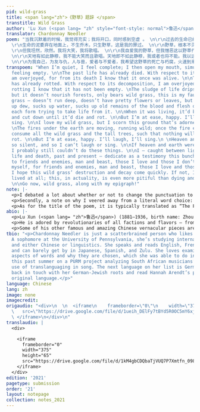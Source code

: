 ```yaml
---
pid: wild-grass
title: <span lang="zh">《野草》题辞 </span>
transtitle: Wild Grass
author: 'Lu Xun (<span lang= "zh" style="font-style: normal">鲁迅</span>)'
translator: Chardonnay Needler
poem: "当我沉默着的时候，我觉得充实；我将开口，同时感到空虚 。 \n\r\n过去的生命已经死亡。我对于这死亡有大欢喜，因为我借此知道它曾经存活。死亡的生命已经朽腐。我对于这朽腐有大欢喜，因为我借此知道它还非空虚。
  \r\n生命的泥委弃在地面上，不生乔木，只生野草，这是我的罪过。 \n\r\n野草，根本不深，花叶不美，然而吸取露，吸取水，吸取陈死人的血和肉，各各夺取它的生存。当生存时，还是将遭践踏，将遭删刈，直至于死亡而朽腐。
  \r\n但我坦然，欣然。我将大笑，我将歌唱。 \n\r\n我自爱我的野草，但我憎恶这以野草作装饰的地面。 \n\r\n地火在地下运行，奔突；熔岩一旦喷出，将烧尽一切野草，以及乔木，于是并且无可朽腐。但我坦然，欣然。我将大笑，我将歌唱。
  \n\r\n天地有如此静穆，我不能大笑而且歌唱。天地即不如此静穆，我或者也将不能。我以这一丛野草，在明与暗，生与死，过去与未来之际，献于友与仇，人与兽，爱者与不爱者之前作证。
  \n\r\n为我自己，为友与仇，人与兽，爱者与不爱者，我希望这野草的死亡与朽腐，火速到来。要 不然，我先就未曾生存，这实在比死亡与朽腐更其不幸。 \r\n去罢，野草，连着我的题辞！"
transpoem: "When I’m quiet, I feel complete; I then open my mouth, simultaneously
  feeling empty. \n\nThe past life has already died. With respect to its death, I
  am overjoyed, for from its death I know that it once was alive. \n\nThis dead life
  has already rotted. With respect to its decomposition, I am overjoyed, as from its
  rotting I know that it has not been empty. \nThe sludge of life drips on the earth,
  but it doesn’t nourish forests, only bears wild grass, this is my fault. \n\nWild
  grass — doesn’t run deep, doesn’t have pretty flowers or leaves, but rather sucks
  up dew, sucks up water, sucks up old remains of the blood and flesh of the dead,
  each form trying to take life from it. \n\nWhen it was living, it’d be tread upon
  and cut down until it’d die and rot. \n\nBut I’m at ease, happy. I’ll laugh, I’ll
  sing. \n\nI love my wild grass, but I scorn this ground that’s adorned in wild grass.\n
  \nThe fires under the earth are moving, running wild; once the fire erupts, it will
  consume all the wild grass and the tall trees, such that nothing will be left to
  rot. \n\nBut I’m at ease, happy. I’ll laugh, I’ll sing.\n \nHeaven and earth are
  so silent, and so I can’t laugh or sing. \n\nIf heaven and earth weren’t so silent,
  I probably still couldn’t do these things. \n\nI — caught between light and darkness,
  life and death, past and present — dedicate as a testimony this bunch of wild grass
  to friends and enemies, man and beast, those I love and those I don’t love. \n\nFor
  myself, for friends and enemies, man and beast, those I love and those I do not:
  I hope this wild grass’ destruction and decay come quickly. If not, I will not have
  lived at all; this, in actuality, is even more pitiful than dying and decaying.
  \n\nGo now, wild grass, along with my epigraph!"
note: |-
  <p>I debated a lot about whether or not to change the punctuation to something more widely accepted (no run ons, fragments, etc.), but to honor Lu Xun and his legacy of spearheading the vernacular movement in the early twentieth century, I figured I should make it as conversational as possible. This meant preserving — for the most part — fragments and unorthodox comma rules, as well as keeping vocabulary and sentence structures at a very colloquial level. His poem is very conversational, and thus I opted for the use of contractions, such as “I’ll” instead of “I shall” or even “I will” for <span lang= "zh">我将</span>, among others.</p>
  <p>Secondly, a note on why I veered away from a literal word choice: <span lang= "zh">吸取</span> literally translates to “absorb,” but I wanted to make the verb more active to personify the grass. Also, I felt that “absorb” wasn’t active enough to be used thrice in a row with the same biting tone the poem had — it dulled the energy. “Sucking” seemed good because the character <span lang= "zh">吸</span> is also used in the word for “straw,” <span lang= "zh">吸管</span>, and the image Lu presents in his poem is incredibly visceral while simultaneously whimsical. “Consume” felt too formal given Lu’s insistence on vernacular writing throughout his career.</p>
  <p>As for the title of the poem, it is typically translated as “The Foreword,” for it is both a poem as well as the foreword of Lu’s eponymous poetry book, <em>Wild Grass</em>. Since this is a standalone piece, I figured I should give it a standalone name. As for the tone, I tried to keep it ambivalent, as Lu Xun premises his book with this very morbid yet also playful introduction.</p>
abio: |-
  <p>Lu Xun (<span lang= "zh">鲁迅</span>) (1881–1936, birth name: Zhou Shuren <span lang= "zh">周树人</span>) is one of the most important — if not the most influential — early twentieth-century Chinese literati figures and essayists. Originally on a pre-med track, the Shaoxing, Zhejiang, native dropped out of Japanese medical school to pursue literature and heal his country with culture. One of the founding names of the modern Chinese vernacular movement, Lu sought to popularize poetry and novels that were written in the language the people spoke (<em>baihua wen</em>), instead of the antiquated Classical Chinese that employed gatekeeping grammatical structures and vocabulary. This made him one of the most popular of the twentieth century.</p>
  <p>He is adored by revolutionaries of all factions and flavors — from Chairman Mao to dissidents — and was politically ambiguous even though he was a definite Leftist. To illustrate this, he was the head of Shanghai’s League of Left-Wing Writers, but when the Chinese Communist Party asked him to write a novel of the communist revolution in rural China, he declined. He, along with other early twentieth-century Chinese writers, popularized writing about problems that plagued the common man, akin to the Realist movement of Gustave Flaubert and Émile Zola.</p>
  <p>Some of his other famous and amazing Chinese vernacular pieces are the short stories <span lang= "zh">《狂人日记》</span> (“A Madman’s Diary”) and <span lang= "zh">《阿Q正传》</span> (“A True Story of Ah Q”).</p>
tbio: "<p>Chardonnay Needler is just a scatterbrained person who likes languages.
  A sophomore at the University of Pennsylvania, she’s studying international relations
  and either Chinese or linguistics. She speaks and reads English, French, and Mandarin,
  and can barely get by in Japanese, Spanish, and Zulu. She loves examining the sociopolitical
  aspects of words and why they are chosen, which she was able to do in greater detail
  this past summer on a PURM project analyzing South African musicians’ and activists’
  use of translanguaging in song. The next language on her list is German, to get
  back in touch with her German-Jewish roots and read Hannah Arendt’s pieces in their
  original language.</p>"
language: Chinese
lang: zh
image: none
imagecredit: 
origaudio: "<div>\n  \n  <iframe\n    frameborder=\"0\"\n    width=\"375\"\n    height=\"65\"\n
  \   src=\"https://drive.google.com/file/d/1ueih_DElFy7tBYd5R0OC5mY6xjx-UbOQ/preview\">\n
  \ </iframe>\n</div>\n"
translaudio: |
  <div>

    <iframe
      frameborder="0"
      width="375"
      height="65"
      src="https://drive.google.com/file/d/1kM4gbCDQbaTjVUQ7P7Xmtfn_098r6MxP/preview">
    </iframe>
  </div>
edition: '2021'
pagetype: submission
order: '21'
layout: notepage
collection: notes_2021
---
```

